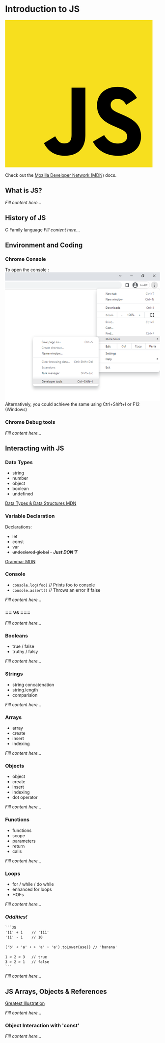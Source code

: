 # Introduction to JS
![JS Logo](/Syllabus/IntroToJS_resources/JSLogo.png)

Check out the [Mozilla Developer Network (MDN)](https://developer.mozilla.org/en-US/) docs.


## What is JS?
*Fill content here...*


## History of JS

C Family language
*Fill content here...*


## Environment and Coding

### Chrome Console
To open the console : 
![Opening Console](/Syllabus/IntroToJS_resources/DevTools.png)
Alternatively, you could achieve the same using Ctrl+Shift+I or F12 (Windows)

### Chrome Debug tools
*Fill content here...*


## Interacting with JS


### Data Types
- string
- number
- object
- boolean
- undefined

[Data Types & Data Structures MDN](https://developer.mozilla.org/en-US/docs/Web/JavaScript/Data_structures)


### Variable Declaration

Declarations:
- let
- const
- var
- ~~undeclared global~~ - ***Just DON'T***

[Grammar MDN](https://developer.mozilla.org/en-US/docs/Web/JavaScript/Guide/Grammar_and_types#literals)


### Console
- `console.log(foo)` // Prints foo to console
- `console.assert()` // Throws an error if false

*Fill content here...*


### == vs ===

*Fill content here...*

### Booleans
- true / false 
- truthy / falsy

*Fill content here...*


### Strings
- string concatenation 
- string.length 
- comparision

*Fill content here...*


### Arrays
- array 
- create 
- insert 
- indexing

*Fill content here...*


### Objects
- object 
- create 
- insert 
- indexing 
- dot operator

*Fill content here...*


### Functions
- functions 
- scope 
- parameters 
- return 
- calls

*Fill content here...*


### Loops 
- for / while / do while
- enhanced for loops
- HOFs

*Fill content here...*


### *Oddities!*
    ```JS
    '11' + 1    // '111'
    '11' - 1    // 10

    ('b' + 'a' + + 'a' + 'a').toLowerCase() // 'banana'

    1 < 2 < 3   // true
    3 > 2 > 1   // false
    ```
*Fill content here...*

## JS Arrays, Objects & References
[Greatest Illustration](https://pythontutor.com/javascript.html#mode=edit)

*Fill content here...*

### Object Interaction with 'const'

*Fill content here...*
